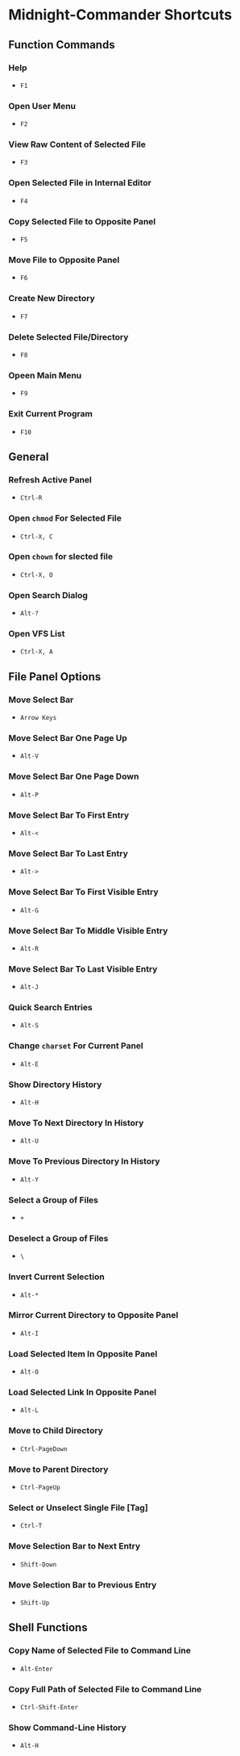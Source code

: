 # Midnight-Commander Shortcuts

## Function Commands

### Help
- `F1`

### Open User Menu
- `F2`

### View Raw Content of Selected File
- `F3`

### Open Selected File in Internal Editor
- `F4`

### Copy Selected File to Opposite Panel
- `F5`

### Move File to Opposite Panel
- `F6`

### Create New Directory
- `F7`

### Delete Selected File/Directory
- `F8`

### Opeen Main Menu
- `F9`

### Exit Current Program
- `F10`

## General

### Refresh Active Panel
- `Ctrl-R`

### Open `chmod` For Selected File
- `Ctrl-X, C`

### Open `chown` for slected file
- `Ctrl-X, O`

### Open Search Dialog
- `Alt-?`

### Open VFS List
- `Ctrl-X, A`

## File Panel Options

### Move Select Bar
- `Arrow Keys`

###  Move Select Bar One Page Up
- `Alt-V`

###  Move Select Bar One Page Down
- `Alt-P`

###  Move Select Bar To First Entry
- `Alt-<`

###  Move Select Bar To Last Entry
- `Alt->`

###  Move Select Bar To First Visible Entry
- `Alt-G`

###  Move Select Bar To Middle Visible Entry
- `Alt-R`

###  Move Select Bar To Last Visible Entry
- `Alt-J`

###  Quick Search Entries
- `Alt-S`

### Change `charset` For Current Panel
- `Alt-E`

### Show Directory History
- `Alt-H`

### Move To Next Directory In History
- `Alt-U`

### Move To Previous Directory In History
- `Alt-Y`

### Select a Group of Files
- `+`

### Deselect a Group of Files
- `\`

### Invert Current Selection
- `Alt-*`

### Mirror Current Directory to Opposite Panel
- `Alt-I`

### Load Selected Item In Opposite Panel
- `Alt-O`

### Load Selected Link In Opposite Panel
- `Alt-L`

### Move to Child Directory
- `Ctrl-PageDown`

### Move to Parent Directory
- `Ctrl-PageUp`

### Select or Unselect Single File [Tag]
- `Ctrl-T`

### Move Selection Bar to Next Entry
- `Shift-Down`

### Move Selection Bar to Previous Entry
- `Shift-Up`

## Shell Functions

### Copy Name of Selected File to Command Line
- `Alt-Enter`

### Copy Full Path of Selected File to Command Line
- `Ctrl-Shift-Enter`

### Show Command-Line History
- `Alt-H`

